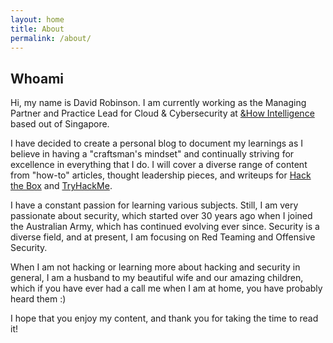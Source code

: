 ```yaml
---
layout: home
title: About
permalink: /about/
---
```


## Whoami

Hi, my name is David Robinson. I am currently working as the Managing Partner and Practice Lead for Cloud & Cybersecurity at [&How Intelligence](www.andhowintelligence.com) based out of Singapore.

I have decided to create a personal blog to document my learnings as I believe in having a "craftsman's mindset" and continually striving for excellence in everything that I do.  I will cover a diverse range of content from "how-to" articles, thought leadership pieces, and writeups for [Hack the Box](https://www.hackthebox.eu/) and [TryHackMe](https://tryhackme.com/).    

I have a constant passion for learning various subjects. Still, I am very passionate about security, which started over 30 years ago when I joined the Australian Army, which has continued evolving ever since.  Security is a diverse field, and at present, I am focusing on Red Teaming and Offensive Security.

When I am not hacking or learning more about hacking and security in general, I am a husband to my beautiful wife and our amazing children, which if you have ever had a call me when I am at home, you have probably heard them :)

I hope that you enjoy my content, and thank you for taking the time to read it!

